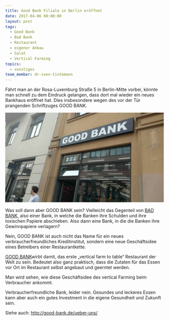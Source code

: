 ```yaml
---
title: Good Bank Filiale in Berlin eröffnet
date: 2017-04-06 00:00:00
layout: post
tags:
  - Good Bank
  - Bad Bank
  - Restaurant
  - eigener Anbau
  - Salat
  - Vertical Farming
topics:
  - sonstiges
team_member: dr-sven-tintemann
---
```



Fährt man an der Rosa-Luxemburg Straße 5 in Berlin-Mitte vorbei, könnte man schnell zu dem Eindruck gelangen, dass dort mal wieder ein neues Bankhaus eröffnet hat. Dies insbesondere wegen des vor der Tür prangenden Schriftzuges GOOD BANK.

![GOOD BANK - Berlin - Außenansicht](/uploads/versions/good-bank-berlin---x----1279-720x---.JPG)

Was soll dann aber GOOD BANK sein? Vielleicht das Gegenteil von [BAD BANK](https://de.wikipedia.org/wiki/Bad_Bank), also einer Bank, in welche die Banken ihre Schulden und ihre toxischen Papiere abschieben. Also dann eine Bank, in die die Banken ihre Gewinnpapiere verlagern?

Nein, GOOD BANK ist auch nicht das Name für ein neues verbraucherfreundliches Kreditinstitut, sondern eine neue Geschäftsidee eines Betreibers einer Restaurantkette.

[GOOD BANK](http://good-bank.de/ueber-uns/)wirbt damit, das erste „vertical farm to table“ Restaurant der Welt zu sein. Bedeutet also ganz praktisch, dass die Zutaten für das Essen vor Ort im Restaurant selbst angebaut und geerntet werden.

Man wird sehen, wie diese Geschäftsidee des vertical Farming beim Verbraucher ankommt.

Verbraucherfreundliche Bank, leider nein. Gesundes und leckeres Essen kann aber auch ein gutes Investment in die eigene Gesundheit und Zukunft sein.

Siehe auch: http://good-bank.de/ueber-uns/
